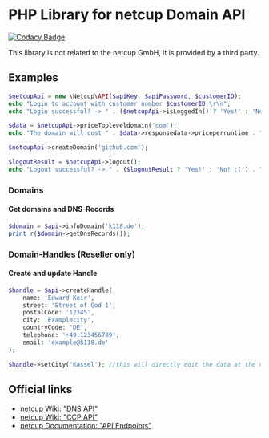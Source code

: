 # PHP Library for netcup Domain API

[![Codacy Badge](https://app.codacy.com/project/badge/Grade/5eed09a3cf904517974d165260cd3835)](https://www.codacy.com/gh/MrKrisKrisu/netcup-api/dashboard?utm_source=github.com&amp;utm_medium=referral&amp;utm_content=MrKrisKrisu/netcup-api&amp;utm_campaign=Badge_Grade)

This library is not related to the netcup GmbH, it is provided by a third party.

## Examples

```php
$netcupApi = new \Netcup\API($apiKey, $apiPassword, $customerID);
echo "Login to account with customer number $customerID \r\n";
echo "Login successful? -> " . ($netcupApi->isLoggedIn() ? 'Yes!' : 'No! :(') . "\r\n";

$data = $netcupApi->priceTopleveldomain('com');
echo "The domain will cost " . $data->responsedata->priceperruntime . "\r\n";

$netcupApi->createDomain('github.com');

$logoutResult = $netcupApi->logout();
echo "Logout successful? -> " . ($logoutResult ? 'Yes!' : 'No! :(') . "\r\n";
```

### Domains

#### Get domains and DNS-Records

```php
$domain = $api->infoDomain('k118.de');
print_r($domain->getDnsRecords());
```

### Domain-Handles (Reseller only)

#### Create and update Handle

```php
$handle = $api->createHandle(
    name: 'Edward Keir',
    street: 'Street of God 1',
    postalCode: '12345',
    city: 'Examplecity',
    countryCode: 'DE',
    telephone: '+49.123456789',
    email: 'example@k118.de'
);

$handle->setCity('Kassel'); //this will directly edit the data at the netcup database as well
```

## Official links

- [netcup Wiki: "DNS API"](https://www.netcup-wiki.de/wiki/DNS_API)
- [netcup Wiki: "CCP API"](https://www.netcup-wiki.de/wiki/CCP_API)
- [netcup Documentation: "API Endpoints"](https://ccp.netcup.net/run/webservice/servers/endpoint.php)
